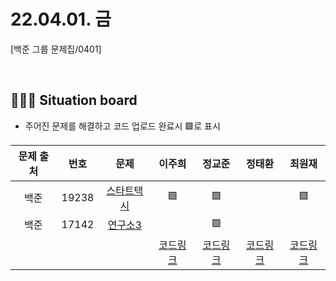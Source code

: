 # 22.04.01. 금

[백준 그룹 문제집/0401]

</br>

## 🧑🏽‍💻 Situation board
- 주어진 문제를 해결하고 코드 업로드 완료시 🟩로 표시

| 문제 출처   | 번호       | 문제      | 이주희  | 정교준  | 정태환  | 최원재  |
| :--------: | :--------: | :--------: | :--------: | :-------: | :-------: |  :-------: |
|백준|19238|[스타트택시](https://www.acmicpc.net/problem/19238)  | 🟩   |   🟩  |   |  🟩  |
|백준|17142|[연구소3](https://www.acmicpc.net/problem/17142)  |    |  🟩  |    |    |
||||  [코드링크](이주희/README.md) | [코드링크](정교준/README.md) | [코드링크](정태환/README.md) | [코드링크](최원재/README.md)  |
